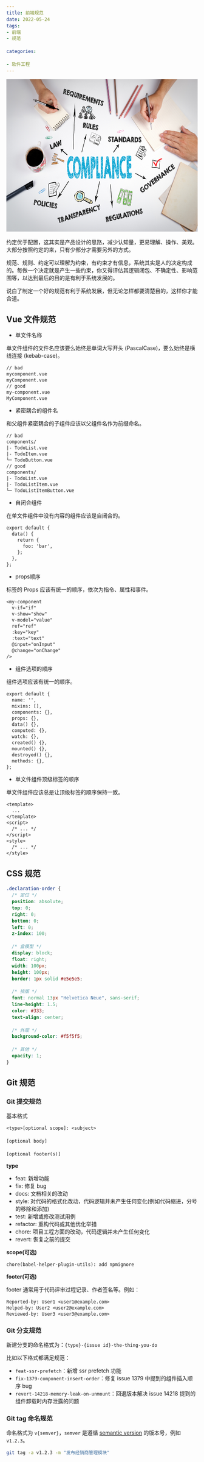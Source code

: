 ```yaml
---
title: 前端规范
date: 2022-05-24
tags: 
- 前端
- 规范

categories:

- 软件工程
---
```


<img src="./VCG41N626569672.jpg" width="100%" height="400"/>

约定优于配置，这其实是产品设计的思路，减少认知量，更易理解、操作、美观。大部分按照约定的来，只有少部分才需要另外的方式。

规范、规则、约定可以理解为约束，有约束才有信息，系统其实是人的决定构成的。每做一个决定就是产生一些约束，你又得评估其逻辑闭包、不确定性、影响范围等，以达到最后的目的是有利于系统发展的。

说白了制定一个好的规范有利于系统发展，但无论怎样都要清楚目的，这样你才能合道。



## Vue 文件规范

- 单文件名称

单文件组件的文件名应该要么始终是单词大写开头 (PascalCase)，要么始终是横线连接 (kebab-case)。

```
// bad
mycomponent.vue
myComponent.vue
// good
my-component.vue
MyComponent.vue
```

- 紧密耦合的组件名

和父组件紧密耦合的子组件应该以父组件名作为前缀命名。

```vue
// bad
components/
|- TodoList.vue
|- TodoItem.vue
└─ TodoButton.vue
// good
components/
|- TodoList.vue
|- TodoListItem.vue
└─ TodoListItemButton.vue
```

- 自闭合组件

在单文件组件中没有内容的组件应该是自闭合的。

```vue
export default {
  data() {
    return {
      foo: 'bar',
    };
  },
};
```

- props顺序

标签的 Props 应该有统一的顺序，依次为指令、属性和事件。

```vue
<my-component
  v-if="if"
  v-show="show"
  v-model="value"
  ref="ref"
  :key="key"
  :text="text"
  @input="onInput"
  @change="onChange"
/>
```

- 组件选项的顺序

组件选项应该有统一的顺序。

```vue
export default {
  name: '',
  mixins: [],
  components: {},
  props: {},
  data() {},
  computed: {},
  watch: {},
  created() {},
  mounted() {},
  destroyed() {},
  methods: {},
};
```

- 单文件组件顶级标签的顺序

单文件组件应该总是让顶级标签的顺序保持一致。

```vue
<template>
  ...
</template>
<script>
  /* ... */
</script>
<style>
  /* ... */
</style>
```



## CSS 规范

```css
.declaration-order {
  /* 定位 */
  position: absolute;
  top: 0;
  right: 0;
  bottom: 0;
  left: 0;
  z-index: 100;

  /* 盒模型 */
  display: block;
  float: right;
  width: 100px;
  height: 100px;
  border: 1px solid #e5e5e5;

  /* 排版 */
  font: normal 13px "Helvetica Neue", sans-serif;
  line-height: 1.5;
  color: #333;
  text-align: center;

  /* 外观 */
  background-color: #f5f5f5;

  /* 其他 */
  opacity: 1;
}
```



## Git 规范

### Git 提交规范

基本格式

```tex
<type>[optional scope]: <subject>

[optional body]

[optional footer(s)]
```

**type**

- feat: 新增功能
- fix: 修复 bug
- docs: 文档相关的改动
- style: 对代码的格式化改动，代码逻辑并未产生任何变化(例如代码缩进，分号的移除和添加)
- test: 新增或修改测试用例
- refactor: 重构代码或其他优化举措
- chore: 项目工程方面的改动，代码逻辑并未产生任何变化
- revert: 恢复之前的提交



**scope(可选)**

```
chore(babel-helper-plugin-utils): add npmignore
```



**footer(可选)**

footer 通常用于代码评审过程记录、作者签名等。例如：

```
Reported-by: User1 <user1@example.com>
Helped-by: User2 <user2@example.com>
Reviewed-by: User3 <user3@example.com>
```



### Git 分支规范

新建分支的命名格式为：`{type}-{issue id}-the-thing-you-do`

比如以下格式都满足规范：

- `feat-ssr-prefetch`：新增 ssr prefetch 功能
- `fix-1379-component-insert-order`：修复 issue 1379 中提到的组件插入顺序 bug
- `revert-14218-memory-leak-on-unmount`：回退版本解决 issue 14218 提到的组件卸载时内存泄露的问题



### Git tag 命名规范

命名格式为 `v{semver}`，`semver` 是遵循 [semantic version](https://semver.org/lang/zh-CN/) 的版本号，例如 `v1.2.3`。

```bash
git tag -a v1.2.3 -m "发布经销商管理模块"
```

















